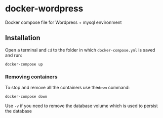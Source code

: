 # docker-wordpress
Docker compose file for Wordpress + mysql environment


## Installation

Open a terminal and `cd` to the folder in which `docker-compose.yml` is saved and run:

```
docker-compose up
```

### Removing containers

To stop and remove all the containers use the`down` command:

```
docker-compose down
```
Use `-v` if you need to remove the database volume which is used to persist the database

